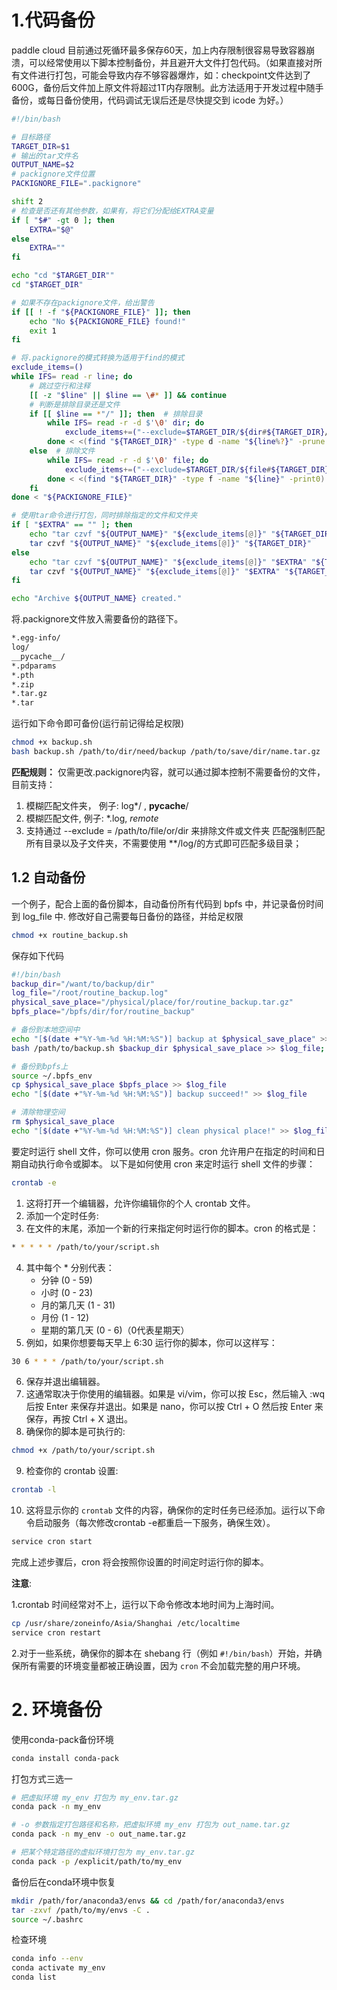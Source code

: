 # 1.代码备份
paddle cloud 目前通过死循环最多保存60天，加上内存限制很容易导致容器崩溃，可以经常使用以下脚本控制备份，并且避开大文件打包代码。（如果直接对所有文件进行打包，可能会导致内存不够容器爆炸，如：checkpoint文件达到了600G，备份后文件加上原文件将超过1T内存限制。此方法适用于开发过程中随手备份，或每日备份使用，代码调试无误后还是尽快提交到 icode 为好。）

```bash
#!/bin/bash

# 目标路径
TARGET_DIR=$1
# 输出的tar文件名
OUTPUT_NAME=$2
# packignore文件位置
PACKIGNORE_FILE=".packignore"

shift 2
# 检查是否还有其他参数，如果有，将它们分配给EXTRA变量
if [ "$#" -gt 0 ]; then
    EXTRA="$@"
else
    EXTRA=""
fi

echo "cd "$TARGET_DIR""
cd "$TARGET_DIR"

# 如果不存在packignore文件，给出警告
if [[ ! -f "${PACKIGNORE_FILE}" ]]; then
    echo "No ${PACKIGNORE_FILE} found!"
    exit 1
fi

# 将.packignore的模式转换为适用于find的模式
exclude_items=()
while IFS= read -r line; do
    # 跳过空行和注释
    [[ -z "$line" || $line == \#* ]] && continue
    # 判断是排除目录还是文件
    if [[ $line == *"/" ]]; then  # 排除目录
        while IFS= read -r -d $'\0' dir; do
            exclude_items+=("--exclude=$TARGET_DIR/${dir#${TARGET_DIR}/}")
        done < <(find "${TARGET_DIR}" -type d -name "${line%?}" -prune -print0)
    else  # 排除文件
        while IFS= read -r -d $'\0' file; do
            exclude_items+=("--exclude=$TARGET_DIR/${file#${TARGET_DIR}/}")
        done < <(find "${TARGET_DIR}" -type f -name "${line}" -print0)
    fi
done < "${PACKIGNORE_FILE}"

# 使用tar命令进行打包，同时排除指定的文件和文件夹
if [ "$EXTRA" == "" ]; then
    echo "tar czvf "${OUTPUT_NAME}" "${exclude_items[@]}" "${TARGET_DIR}""
    tar czvf "${OUTPUT_NAME}" "${exclude_items[@]}" "${TARGET_DIR}"
else
    echo "tar czvf "${OUTPUT_NAME}" "${exclude_items[@]}" "$EXTRA" "${TARGET_DIR}""
    tar czvf "${OUTPUT_NAME}" "${exclude_items[@]}" "$EXTRA" "${TARGET_DIR}"
fi

echo "Archive ${OUTPUT_NAME} created."
```

将.packignore文件放入需要备份的路径下。
```bash
*.egg-info/
log/
__pycache__/
*.pdparams
*.pth
*.zip
*.tar.gz
*.tar
```

运行如下命令即可备份(运行前记得给足权限)
```bash
chmod +x backup.sh
bash backup.sh /path/to/dir/need/backup /path/to/save/dir/name.tar.gz
```

**匹配规则：**
仅需更改.packignore内容，就可以通过脚本控制不需要备份的文件，目前支持：
1. 模糊匹配文件夹， 例子:  log*/ , __pycache__/
2. 模糊匹配文件,  例子:  *.log,  *remote*
3. 支持通过 --exclude = /path/to/file/or/dir 来排除文件或文件夹
匹配强制匹配所有目录以及子文件夹，不需要使用 **/log/的方式即可匹配多级目录；

## 1.2 自动备份
一个例子，配合上面的备份脚本，自动备份所有代码到 bpfs 中，并记录备份时间到 log_file 中. 修改好自己需要每日备份的路径，并给足权限
```bash
chmod +x routine_backup.sh
```

保存如下代码
```bash
#!/bin/bash
backup_dir="/want/to/backup/dir"
log_file="/root/routine_backup.log"
physical_save_place="/physical/place/for/routine_backup.tar.gz"
bpfs_place="/bpfs/dir/for/routine_backup"

# 备份到本地空间中
echo "[$(date +"%Y-%m-%d %H:%M:%S")] backup at $physical_save_place" >> $log_file
bash /path/to/backup.sh $backup_dir $physical_save_place >> $log_file;

# 备份到bpfs上
source ~/.bpfs_env
cp $physical_save_place $bpfs_place >> $log_file
echo "[$(date +"%Y-%m-%d %H:%M:%S")] backup succeed!" >> $log_file

# 清除物理空间
rm $physical_save_place
echo "[$(date +"%Y-%m-%d %H:%M:%S")] clean physical place!" >> $log_file
```

要定时运行 shell 文件，你可以使用 cron 服务。cron 允许用户在指定的时间和日期自动执行命令或脚本。
以下是如何使用 cron 来定时运行 shell 文件的步骤：
```bash
crontab -e
```

1. 这将打开一个编辑器，允许你编辑你的个人 crontab 文件。
2. 添加一个定时任务:
3. 在文件的末尾，添加一个新的行来指定何时运行你的脚本。cron 的格式是：

```bash
* * * * * /path/to/your/script.sh
```

4. 其中每个 * 分别代表：
    * 分钟 (0 - 59)
    * 小时 (0 - 23)
    * 月的第几天 (1 - 31)
    * 月份 (1 - 12)
    * 星期的第几天 (0 - 6)（0代表星期天）
5. 例如，如果你想要每天早上 6:30 运行你的脚本，你可以这样写：
```bash
30 6 * * * /path/to/your/script.sh
```

6. 保存并退出编辑器。
7. 这通常取决于你使用的编辑器。如果是 vi/vim，你可以按 Esc，然后输入 :wq 后按 Enter 来保存并退出。如果是 nano，你可以按 Ctrl + O 然后按 Enter 来保存，再按 Ctrl + X 退出。
8. 确保你的脚本是可执行的:
```bash
chmod +x /path/to/your/script.sh
```
9. 检查你的 crontab 设置:

```bash
crontab -l
```
10. 这将显示你的 `crontab` 文件的内容，确保你的定时任务已经添加。运行以下命令启动服务（每次修改crontab -e都重启一下服务，确保生效）。
```bash
service cron start
```

完成上述步骤后，cron 将会按照你设置的时间定时运行你的脚本。


**注意**: 

1.crontab 时间经常对不上，运行以下命令修改本地时间为上海时间。
```bash
cp /usr/share/zoneinfo/Asia/Shanghai /etc/localtime
service cron restart
```
2.对于一些系统，确保你的脚本在 shebang 行（例如 `#!/bin/bash`）开始，并确保所有需要的环境变量都被正确设置，因为 `cron` 不会加载完整的用户环境。

# 2. 环境备份

使用conda-pack备份环境
```bash
conda install conda-pack
```

打包方式三选一
```bash
# 把虚拟环境 my_env 打包为 my_env.tar.gz
conda pack -n my_env

# -o 参数指定打包路径和名称，把虚拟环境 my_env 打包为 out_name.tar.gz
conda pack -n my_env -o out_name.tar.gz

# 把某个特定路径的虚拟环境打包为 my_env.tar.gz
conda pack -p /explicit/path/to/my_env
```

备份后在conda环境中恢复
```bash
mkdir /path/for/anaconda3/envs && cd /path/for/anaconda3/envs
tar -zxvf /path/to/my/envs -C .
source ~/.bashrc
```
检查环境
```bash
conda info --env
conda activate my_env
conda list
```